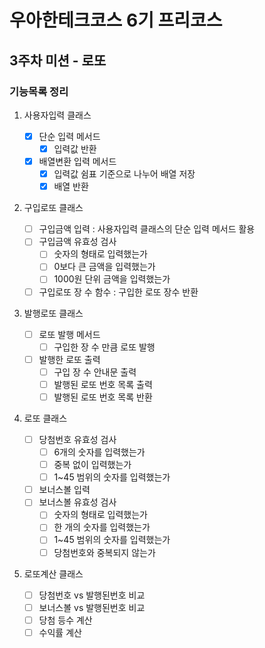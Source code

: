# 우아한테크코스 6기 프리코스

## 3주차 미션 - 로또

### 기능목록 정리

1. 사용자입력 클래스

   - [x] 단순 입력 메서드
     - [x] 입력값 반환
   - [x] 배열변환 입력 메서드
     - [x] 입력값 쉼표 기준으로 나누어 배열 저장
     - [x] 배열 반환

2. 구입로또 클래스

   - [ ] 구입금액 입력 : 사용자입력 클래스의 단순 입력 메서드 활용
   - [ ] 구입금액 유효성 검사
     - [ ] 숫자의 형태로 입력했는가
     - [ ] 0보다 큰 금액을 입력했는가
     - [ ] 1000원 단위 금액을 입력했는가
   - [ ] 구입로또 장 수 함수 : 구입한 로또 장수 반환

3. 발행로또 클래스

   - [ ] 로또 발행 메서드
     - [ ] 구입한 장 수 만큼 로또 발행
   - [ ] 발행한 로또 출력
     - [ ] 구입 장 수 안내문 출력
     - [ ] 발행된 로또 번호 목록 출력
     - [ ] 발행된 로또 번호 목록 반환

4. 로또 클래스

   - [ ] 당첨번호 유효성 검사
     - [ ] 6개의 숫자를 입력했는가
     - [ ] 중복 없이 입력했는가
     - [ ] 1~45 범위의 숫자를 입력했는가
   - [ ] 보너스볼 입력
   - [ ] 보너스볼 유효성 검사
     - [ ] 숫자의 형태로 입력했는가
     - [ ] 한 개의 숫자를 입력했는가
     - [ ] 1~45 범위의 숫자를 입력했는가
     - [ ] 당첨번호와 중복되지 않는가

5. 로또계산 클래스

   - [ ] 당첨번호 vs 발행된번호 비교
   - [ ] 보너스볼 vs 발행된번호 비교
   - [ ] 당첨 등수 계산
   - [ ] 수익률 계산
